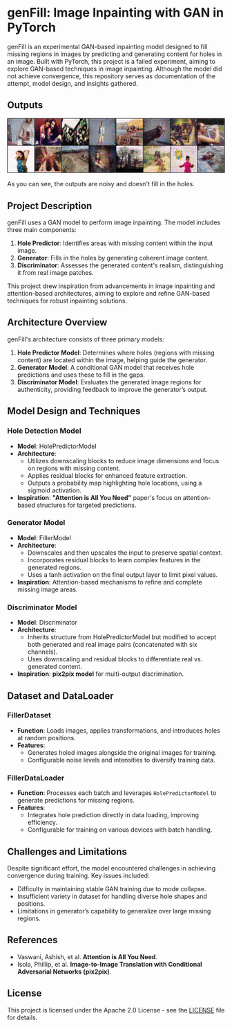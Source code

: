 # genFill: Image Inpainting with GAN in PyTorch

genFill is an experimental GAN-based inpainting model designed to fill missing regions in images by predicting and generating content for holes in an image. Built with PyTorch, this project is a failed experiment, aiming to explore GAN-based techniques in image inpainting. Although the model did not achieve convergence, this repository serves as documentation of the attempt, model design, and insights gathered.

## Outputs

![Sample Output](outputSample.png)

As you can see, the outputs are noisy and doesn't fill in the holes.

## Project Description

genFill uses a GAN model to perform image inpainting. The model includes three main components:
1. **Hole Predictor**: Identifies areas with missing content within the input image.
2. **Generator**: Fills in the holes by generating coherent image content.
3. **Discriminator**: Assesses the generated content's realism, distinguishing it from real image patches.

This project drew inspiration from advancements in image inpainting and attention-based architectures, aiming to explore and refine GAN-based techniques for robust inpainting solutions.

## Architecture Overview

genFill's architecture consists of three primary models:

1. **Hole Predictor Model**: Determines where holes (regions with missing content) are located within the image, helping guide the generator.
2. **Generator Model**: A conditional GAN model that receives hole predictions and uses these to fill in the gaps.
3. **Discriminator Model**: Evaluates the generated image regions for authenticity, providing feedback to improve the generator’s output.

## Model Design and Techniques

### Hole Detection Model
- **Model**: HolePredictorModel
- **Architecture**: 
  - Utilizes downscaling blocks to reduce image dimensions and focus on regions with missing content.
  - Applies residual blocks for enhanced feature extraction.
  - Outputs a probability map highlighting hole locations, using a sigmoid activation.
- **Inspiration**: **"Attention is All You Need"** paper's focus on attention-based structures for targeted predictions.

### Generator Model
- **Model**: FillerModel
- **Architecture**:
  - Downscales and then upscales the input to preserve spatial context.
  - Incorporates residual blocks to learn complex features in the generated regions.
  - Uses a tanh activation on the final output layer to limit pixel values.
- **Inspiration**: Attention-based mechanisms to refine and complete missing image areas.

### Discriminator Model
- **Model**: Discriminator
- **Architecture**:
  - Inherits structure from HolePredictorModel but modified to accept both generated and real image pairs (concatenated with six channels).
  - Uses downscaling and residual blocks to differentiate real vs. generated content.
- **Inspiration**: **pix2pix model** for multi-output discrimination.

## Dataset and DataLoader

### FillerDataset
- **Function**: Loads images, applies transformations, and introduces holes at random positions.
- **Features**:
  - Generates holed images alongside the original images for training.
  - Configurable noise levels and intensities to diversify training data.

### FillerDataLoader
- **Function**: Processes each batch and leverages `HolePredictorModel` to generate predictions for missing regions.
- **Features**:
  - Integrates hole prediction directly in data loading, improving efficiency.
  - Configurable for training on various devices with batch handling.

## Challenges and Limitations

Despite significant effort, the model encountered challenges in achieving convergence during training. Key issues included:
- Difficulty in maintaining stable GAN training due to mode collapse.
- Insufficient variety in dataset for handling diverse hole shapes and positions.
- Limitations in generator’s capability to generalize over large missing regions.

## References

- Vaswani, Ashish, et al. **Attention is All You Need**.
- Isola, Phillip, et al. **Image-to-Image Translation with Conditional Adversarial Networks (pix2pix)**.

## License

This project is licensed under the Apache 2.0 License - see the [LICENSE](https://github.com/ivanrj7j/genFill/blob/main/LICENSE) file for details.